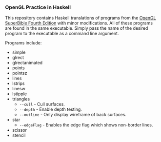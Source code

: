 ### OpenGL Practice in Haskell

This repository contains Haskell translations of programs from the
[OpenGL SuperBible Fourth Edition](http://www.openglsuperbible.com/) with minor
modifications. All of these programs are found in the same executable. Simply
pass the name of the desired program to the executable as a command line
argument.

Programs include:
 * simple
 * glrect
 * glrectanimated
 * points
 * pointsz
 * lines
 * lstrips
 * linesw
 * lstipple
 * triangles
   * `--cull` - Cull surfaces.
   * `--depth` - Enable depth testing.
   * `--outline` - Only display wireframe of back surfaces.
 * star
   * `--edgeFlag` - Enables the edge flag which shows non-border lines.
 * scissor
 * stencil
